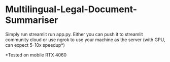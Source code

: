 # Multilingual-Legal-Document-Summariser

Simply run streamlit run app.py. Either you can push it to streamlit community cloud or use ngrok to use your machine as the server (with GPU, can expect 5-10x speedup*)

*Tested on mobile RTX 4060
